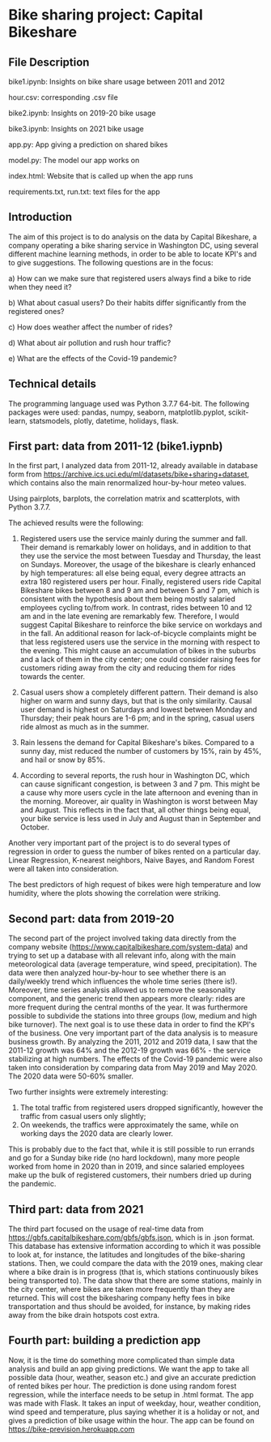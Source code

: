 # Bike sharing project: Capital Bikeshare

## File Description

bike1.ipynb: Insights on bike share usage between 2011 and 2012

hour.csv: corresponding .csv file

bike2.ipynb: Insights on 2019-20 bike usage

bike3.ipynb: Insights on 2021 bike usage

app.py: App giving a prediction on shared bikes

model.py: The model our app works on

index.html: Website that is called up when the app runs

requirements.txt, run.txt: text files for the app

## Introduction
The aim of this project is to do analysis on the data by Capital Bikeshare, a company operating a bike sharing service in Washington DC, using several different machine learning methods, in order to be able to locate KPI's and to give suggestions.
The following questions are in the focus:

a) How can we make sure that registered users always find a bike to ride when they need it?

b) What about casual users? Do their habits differ significantly from the registered ones?

c) How does weather affect the number of rides?

d) What about air pollution and rush hour traffic?

e) What are the effects of the Covid-19 pandemic?

## Technical details

The programming language used was Python 3.7.7 64-bit. The following packages were used: pandas, numpy, seaborn, matplotlib.pyplot, scikit-learn, statsmodels, plotly, datetime, holidays, flask.

## First part: data from 2011-12 (bike1.iypnb)

In the first part, I analyzed data from 2011-12, already available in database form from https://archive.ics.uci.edu/ml/datasets/bike+sharing+dataset, which contains also the main renormalized hour-by-hour meteo values.

Using pairplots, barplots, the correlation matrix and scatterplots, with Python 3.7.7.

The achieved results were the following:
1) Registered users use the service mainly during the summer and fall. 
Their demand is remarkably lower on holidays, and in addition to that they use the service the most between Tuesday and Thursday, the least on Sundays. Moreover, the usage of the bikeshare is clearly enhanced by high temperatures: all else being equal, every degree attracts an extra 180 registered users per hour. 
Finally, registered users ride Capital Bikeshare bikes between 8 and 9 am and between 5 and 7 pm, which is consistent with the hypothesis about them being mostly salaried employees cycling to/from work. In contrast, rides between 10 and 12 am and in the late evening are remarkably few. 
Therefore, I would suggest Capital Bikeshare to reinforce the bike service on workdays and in the fall. An additional reason for lack-of-bicycle complaints might be that less registered users use the service in the morning with respect to the evening. This might cause an accumulation of bikes in the suburbs and a lack of them in the city center; one could consider raising fees for customers riding away from the city and reducing them for rides towards the center.

2) Casual users show a completely different pattern. Their demand is also higher on warm and sunny days, but that is the only similarity. Causal user demand is highest on Saturdays and lowest between Monday and Thursday; their peak hours are 1-6 pm; and in the spring, casual users ride almost as much as in the summer.

3) Rain lessens the demand for Capital Bikeshare's bikes. Compared to a sunny day, mist reduced the number of customers by 15%, rain by 45%, and hail or snow by 85%. 

4) According to several reports, the rush hour in Washington DC, which can cause significant congestion, is between 3 and 7 pm. This might be a cause why more users cycle in the late afternoon and evening than in the morning. Moreover, air quality in Washington is worst between May and August. This reflects in the fact that, all other things being equal, your bike service is less used in July and August than in September and October.

Another very important part of the project is to do several types of regression in order to guess the number of bikes rented on a particular day. Linear Regression, K-nearest neighbors, Naive Bayes, and Random Forest were all taken into consideration.

The best predictors of high request of bikes were high temperature and low humidity, where the plots showing the correlation were striking.

## Second part: data from 2019-20

The second part of the project involved taking data directly from the company website (https://www.capitalbikeshare.com/system-data) and trying to set up a database with all relevant info, along with the main meteorological data (average temperature, wind speed, precipitation). The data were then analyzed hour-by-hour to see whether there is an daily/weekly trend which influences the whole time series (there is!). Moreover, time series analysis allowed us to remove the seasonality component, and the generic trend then appears more clearly: rides are more frequent during the central months of the year. It was furthermore possible to subdivide the stations into three groups (low, medium and high bike turnover).
The next goal is to use these data in order to find the KPI's of the business.
One very important part of the data analysis is to measure business growth. By analyzing the 2011, 2012 and 2019 data, I saw that the 2011-12 growth was 64% and the 2012-19 growth was 66% - the service stabilizing at high numbers. The effects of the Covid-19 pandemic were also taken into consideration by comparing data from May 2019 and May 2020. The 2020 data were 50-60% smaller.

Two further insights were extremely interesting:
1) The total traffic from registered users dropped significantly, however the traffic from casual users only slightly;
2) On weekends, the traffics were approximately the same, while on working days the 2020 data are clearly lower.

This is probably due to the fact that, while it is still possible to run errands and go for a Sunday bike ride (no hard lockdown), many more people worked from home in 2020 than in 2019, and since salaried employees make up the bulk of registered customers, their numbers dried up during the pandemic. 

## Third part: data from 2021

The third part focused on the usage of real-time data from https://gbfs.capitalbikeshare.com/gbfs/gbfs.json, which is in .json format.
This database has extensive information according to which it was possible to look at, for instance, the latitudes and longitudes of the bike-sharing stations. Then, we could compare the data with the 2019 ones, making clear where a bike drain is in progress (that is, which stations continuously bikes being transported to). 
The data show that there are some stations, mainly in the city center, where bikes are taken more frequently than they are returned. This will cost the bikesharing company hefty fees in bike transportation and thus should be avoided, for instance, by making rides away from the bike drain hotspots cost extra.

## Fourth part: building a prediction app

Now, it is the time do something more complicated than simple data analysis and build an app giving predictions. We want the app to take all possible data (hour, weather, season etc.) and give an accurate prediction of rented bikes per hour. The prediction is done using random forest regression, while the interface needs to be setup in .html format. 
The app was made with Flask. It takes an input of weekday, hour, weather condition, wind speed and temperature, plus saying whether it is a holiday or not, and gives a prediction of bike usage within the hour.
The app can be found on https://bike-prevision.herokuapp.com
